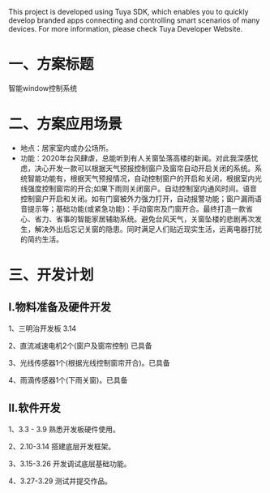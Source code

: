  This project is developed using Tuya SDK, which enables you to quickly develop branded apps connecting and controlling smart scenarios of many devices.         For more information, please check Tuya Developer Website.
 
# 一、方案标题

智能window控制系统

# 二、方案应用场景

- 地点：居家室内或办公场所。
- 功能：2020年台风肆虐，总能听到有人关窗坠落高楼的新闻。对此我深感忧虑，决心开发一款可以根据天气预报控制窗户及窗帘自动开启关闭的系统。系统智能功能有，根据天气预报情况，自动控制窗户的开启和关闭，根据室内光线强度控制窗帘的开合;如果下雨则关闭窗户。自动控制室内通风时间。语音控制窗户开启和关闭。如有门窗被外力强力打开，自动报警功能；窗户漏雨语音提示等；基础功能(或紧急功能)：手动窗帘及门窗开合。最终打造一款省心、省力、省事的智能家居辅助系统。避免台风天气，关窗坠楼的悲剧再次发生，解决外出后忘记关窗的隐患。同时满足人们贴近现实生活，远离电器打扰的简约生活。
	
# 三、开发计划

## I.物料准备及硬件开发

1、三明治开发板 3.14

2、直流减速电机2个(窗户及窗帘控制) 已具备

3、光线传感器1个(根据光线控制窗帘开合)。已具备

4、雨滴传感器1个(下雨关窗)。已具备

## II.软件开发

1、3.3 - 3.9 熟悉开发板硬件使用。

2、2.10-3.14 搭建底层开发框架。

3、3.15-3.26 开发调试底层基础功能。

4、3.27-3.29 测试并提交作品。

